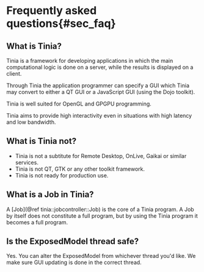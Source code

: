 Frequently asked questions{#sec_faq}
==========================

What is Tinia?
--------------
Tinia is a framework for developing applications in which the main computational
logic is done on a server, while the results is displayed on a client.

Through Tinia the application programmer can specify a GUI which Tinia may
convert to either a QT GUI or a JavaScript GUI (using the Dojo toolkit).

Tinia is well suited for OpenGL and GPGPU programming.

Tinia aims to provide high interactivity even in situations with high latency
and low bandwidth.



What is Tinia not?
------------------
- Tinia is not a subtitute for Remote Desktop, OnLive, Gaikai or similar services.
- Tinia is not QT, GTK or any other toolkit framework.
- Tinia is not ready for production use.

What is a Job in Tinia?
-----------------------
A [Job](@ref tinia::jobcontroller::Job) is the core of a Tinia program.
A Job by itself does not constitute a full program, but by using the Tinia program
it becomes a full program.

Is the ExposedModel thread safe?
--------------------------------
Yes. You can alter the ExposedModel from whichever thread you'd like. We make
sure GUI updating is done in the correct thread.

